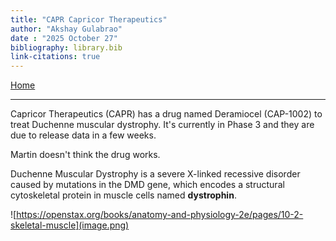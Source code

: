 ```yaml
---
title: "CAPR Capricor Therapeutics"
author: "Akshay Gulabrao"
date : "2025 October 27"
bibliography: library.bib
link-citations: true
---
```


[Home](./index.html)

---

Capricor Therapeutics (CAPR) has a drug named Deramiocel (CAP-1002) to treat Duchenne muscular dystrophy. It's currently in Phase 3 and they are due to release data in a few weeks.

Martin doesn't think the drug works.

Duchenne Muscular Dystrophy is a severe X-linked recessive disorder caused by mutations in the DMD gene, which encodes a structural cytoskeletal protein in muscle cells named **dystrophin**. 

![https://openstax.org/books/anatomy-and-physiology-2e/pages/10-2-skeletal-muscle](image.png)
